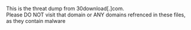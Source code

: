 This is the threat dump from 30download[.]com.<br>
Please DO NOT visit that domain or ANY domains refrenced in these files, as they contain malware
